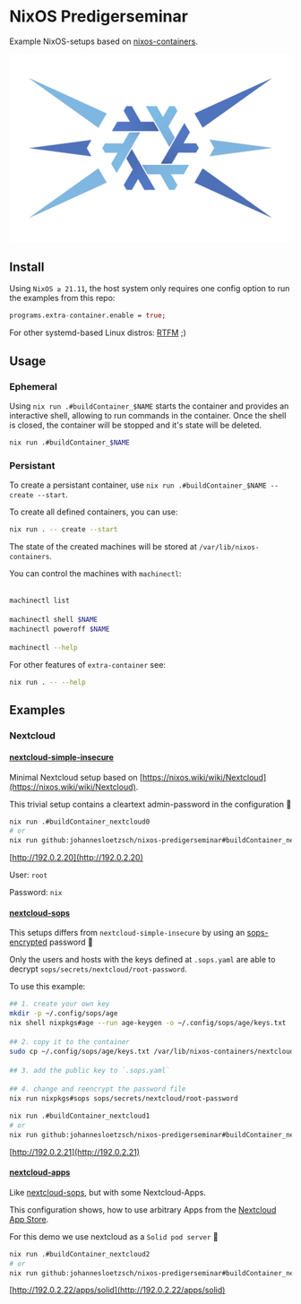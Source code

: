 # NixOS Predigerseminar

Example NixOS-setups based on [nixos-containers](https://github.com/johannesloetzsch/containers).

![church of nixos logo](.img/church-of-nixos.png)


## Install

Using `NixOS ≥ 21.11`, the host system only requires one config option to run the examples from this repo:

```nix
programs.extra-container.enable = true;
```

For other systemd-based Linux distros: [RTFM](https://github.com/erikarvstedt/extra-container#install) ;)


## Usage

### Ephemeral

Using `nix run .#buildContainer_$NAME` starts the container and provides an interactive shell, allowing to run commands in the container.
Once the shell is closed, the container will be stopped and it's state will be deleted.


```bash
nix run .#buildContainer_$NAME
```

### Persistant

To create a persistant container, use `nix run .#buildContainer_$NAME -- create --start`.

To create all defined containers, you can use:


```bash
nix run . -- create --start
```

The state of the created machines will be stored at `/var/lib/nixos-containers`.

You can control the machines with `machinectl`:


```bash

machinectl list

machinectl shell $NAME
machinectl poweroff $NAME

machinectl --help
```

For other features of `extra-container` see:

```bash
nix run . -- --help
```


## Examples

### Nextcloud

#### [nextcloud-simple-insecure](./nix/nextcloud-simple-insecure)

Minimal Nextcloud setup based on [https://nixos.wiki/wiki/Nextcloud](https://nixos.wiki/wiki/Nextcloud).

This trivial setup contains a cleartext admin-password in the configuration 🤦

```bash
nix run .#buildContainer_nextcloud0
# or
nix run github:johannesloetzsch/nixos-predigerseminar#buildContainer_nextcloud0
```

[http://192.0.2.20](http://192.0.2.20)

User: `root`

Password: `nix`

#### [nextcloud-sops](./nix/nextcloud-sops)

This setups differs from `nextcloud-simple-insecure` by using an [sops-encrypted](./sops/README.md) password 🤩

Only the users and hosts with the keys defined at `.sops.yaml` are able to decrypt `sops/secrets/nextcloud/root-password`.

To use this example:
```bash
## 1. create your own key
mkdir -p ~/.config/sops/age
nix shell nixpkgs#age --run age-keygen -o ~/.config/sops/age/keys.txt

## 2. copy it to the container
sudo cp ~/.config/sops/age/keys.txt /var/lib/nixos-containers/nextcloud1/root/sops.age

## 3. add the public key to `.sops.yaml`

## 4. change and reencrypt the password file
nix run nixpkgs#sops sops/secrets/nextcloud/root-password
```


```bash
nix run .#buildContainer_nextcloud1
# or
nix run github:johannesloetzsch/nixos-predigerseminar#buildContainer_nextcloud1
```

[http://192.0.2.21](http://192.0.2.21)

#### [nextcloud-apps](./nix/nextcloud-sop)

Like [nextcloud-sops](#nextcloud-sops), but with some Nextcloud-Apps.

This configuration shows, how to use arbitrary Apps from the [Nextcloud App Store](https://apps.nextcloud.com).

For this demo we use nextcloud as a `Solid pod server` 🤩


```bash
nix run .#buildContainer_nextcloud2
# or
nix run github:johannesloetzsch/nixos-predigerseminar#buildContainer_nextcloud2
```

[http://192.0.2.22/apps/solid](http://192.0.2.22/apps/solid)
